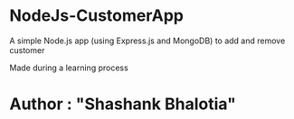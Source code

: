 # NodeJs-CustomerApp
A simple Node.js app (using Express.js and MongoDB) to add and remove customer

Made during a learning process

# Author : "Shashank Bhalotia"
